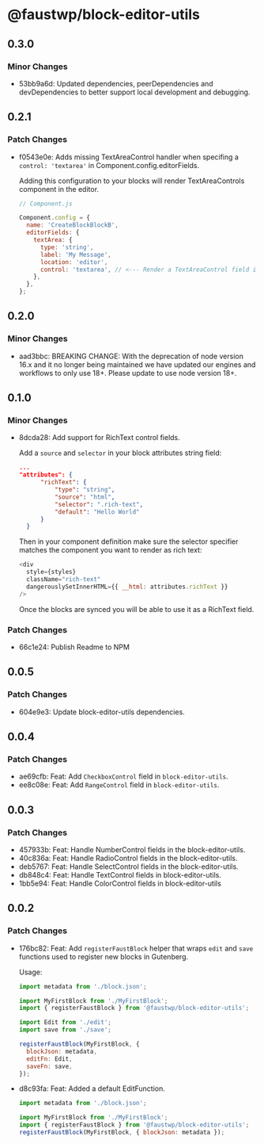 # @faustwp/block-editor-utils

## 0.3.0

### Minor Changes

- 53bb9a6d: Updated dependencies, peerDependencies and devDependencies to better support local development and debugging.

## 0.2.1

### Patch Changes

- f0543e0e: Adds missing TextAreaControl handler when specifing a `control: 'textarea'` in Component.config.editorFields.

  Adding this configuration to your blocks will render TextAreaControls component in the editor.

  ```js
  // Component.js

  Component.config = {
    name: 'CreateBlockBlockB',
    editorFields: {
      textArea: {
        type: 'string',
        label: 'My Message',
        location: 'editor',
        control: 'textarea', // <--- Render a TextAreaControl field in the Gutenberg editor
      },
    },
  };
  ```

## 0.2.0

### Minor Changes

- aad3bbc: BREAKING CHANGE: With the deprecation of node version 16.x and it no longer being maintained we have updated our engines and workflows to only use 18+. Please update to use node version 18+.

## 0.1.0

### Minor Changes

- 8dcda28: Add support for RichText control fields.

  Add a `source` and `selector` in your block attributes string field:

  ```json
  ...
  "attributes": {
  		"richText": {
  			"type": "string",
  			"source": "html",
  			"selector": ".rich-text",
  			"default": "Hello World"
  		}
  	}
  ```

  Then in your component definition make sure the selector specifier matches the component you want to render as rich text:

  ```js
  <div
    style={styles}
    className="rich-text"
    dangerouslySetInnerHTML={{ __html: attributes.richText }}
  />
  ```

  Once the blocks are synced you will be able to use it as a RichText field.

### Patch Changes

- 66c1e24: Publish Readme to NPM

## 0.0.5

### Patch Changes

- 604e9e3: Update block-editor-utils dependencies.

## 0.0.4

### Patch Changes

- ae69cfb: Feat: Add `CheckboxControl` field in `block-editor-utils`.
- ee8c08e: Feat: Add `RangeControl` field in `block-editor-utils`.

## 0.0.3

### Patch Changes

- 457933b: Feat: Handle NumberControl fields in the block-editor-utils.
- 40c836a: Feat: Handle RadioControl fields in the block-editor-utils.
- deb5767: Feat: Handle SelectControl fields in the block-editor-utils.
- db848c4: Feat: Handle TextControl fields in block-editor-utils.
- 1bb5e94: Feat: Handle ColorControl fields in block-editor-utils

## 0.0.2

### Patch Changes

- 176bc82: Feat: Add `registerFaustBlock` helper that wraps `edit` and `save` functions used to register new blocks in Gutenberg.

  Usage:

  ```js
  import metadata from './block.json';

  import MyFirstBlock from './MyFirstBlock';
  import { registerFaustBlock } from '@faustwp/block-editor-utils';

  import Edit from './edit';
  import save from './save';

  registerFaustBlock(MyFirstBlock, {
    blockJson: metadata,
    editFn: Edit,
    saveFn: save,
  });
  ```

- d8c93fa: Feat: Added a default EditFunction.

  ```js
  import metadata from './block.json';

  import MyFirstBlock from './MyFirstBlock';
  import { registerFaustBlock } from '@faustwp/block-editor-utils';
  registerFaustBlock(MyFirstBlock, { blockJson: metadata });
  ```
